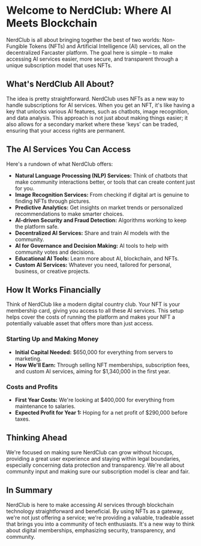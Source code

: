 # Welcome to NerdClub: Where AI Meets Blockchain

NerdClub is all about bringing together the best of two worlds: Non-Fungible Tokens (NFTs) and Artificial Intelligence (AI) services, all on the decentralized Farcaster platform. The goal here is simple – to make accessing AI services easier, more secure, and transparent through a unique subscription model that uses NFTs.

## What's NerdClub All About?

The idea is pretty straightforward. NerdClub uses NFTs as a new way to handle subscriptions for AI services. When you get an NFT, it's like having a key that unlocks various AI features, such as chatbots, image recognition, and data analysis. This approach is not just about making things easier; it also allows for a secondary market where these 'keys' can be traded, ensuring that your access rights are permanent.

## The AI Services You Can Access

Here's a rundown of what NerdClub offers:

- **Natural Language Processing (NLP) Services:** Think of chatbots that make community interactions better, or tools that can create content just for you.
- **Image Recognition Services:** From checking if digital art is genuine to finding NFTs through pictures.
- **Predictive Analytics:** Get insights on market trends or personalized recommendations to make smarter choices.
- **AI-driven Security and Fraud Detection:** Algorithms working to keep the platform safe.
- **Decentralized AI Services:** Share and train AI models with the community.
- **AI for Governance and Decision Making:** AI tools to help with community votes and decisions.
- **Educational AI Tools:** Learn more about AI, blockchain, and NFTs.
- **Custom AI Services:** Whatever you need, tailored for personal, business, or creative projects.

## How It Works Financially

Think of NerdClub like a modern digital country club. Your NFT is your membership card, giving you access to all these AI services. This setup helps cover the costs of running the platform and makes your NFT a potentially valuable asset that offers more than just access.

### Starting Up and Making Money

- **Initial Capital Needed:** $650,000 for everything from servers to marketing.
- **How We'll Earn:** Through selling NFT memberships, subscription fees, and custom AI services, aiming for $1,340,000 in the first year.

### Costs and Profits

- **First Year Costs:** We're looking at $400,000 for everything from maintenance to salaries.
- **Expected Profit for Year 1:** Hoping for a net profit of $290,000 before taxes.

## Thinking Ahead

We're focused on making sure NerdClub can grow without hiccups, providing a great user experience and staying within legal boundaries, especially concerning data protection and transparency. We're all about community input and making sure our subscription model is clear and fair.

## In Summary

NerdClub is here to make accessing AI services through blockchain technology straightforward and beneficial. By using NFTs as a gateway, we're not just offering a service; we're providing a valuable, tradeable asset that brings you into a community of tech enthusiasts. It's a new way to think about digital memberships, emphasizing security, transparency, and community.